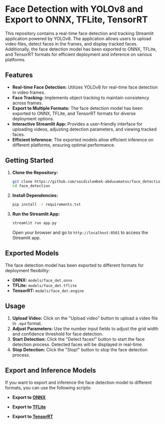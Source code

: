 # Face Detection with YOLOv8 and Export to ONNX, TFLite, TensorRT

This repository contains a real-time face detection and tracking Streamlit application powered by YOLOv8. The application allows users to upload video files, detect faces in the frames, and display tracked faces. Additionally, the face detection model has been exported to ONNX, TFLite, and TensorRT formats for efficient deployment and inference on various platforms.

## Features

- **Real-time Face Detection:** Utilizes YOLOv8 for real-time face detection in video frames.
- **Face Tracking:** Implements object tracking to maintain consistency across frames.
- **Export to Multiple Formats:** The face detection model has been exported to ONNX, TFLite, and TensorRT formats for diverse deployment options.
- **Interactive Streamlit App:** Provides a user-friendly interface for uploading videos, adjusting detection parameters, and viewing tracked faces.
- **Efficient Inference:** The exported models allow efficient inference on different platforms, ensuring optimal performance.

## Getting Started

1. **Clone the Repository:**
   ```bash
   git clone https://github.com/saidislombek-abdusamatov/face_detection.git
   cd face_detection
   ```

2. **Install Dependencies:**
   ```bash
   pip install -r requirements.txt
   ```

3. **Run the Streamlit App:**
   ```bash
   streamlit run app.py
   ```

   Open your browser and go to `http://localhost:8501` to access the Streamlit app.

## Exported Models

The face detection model has been exported to different formats for deployment flexibility:

- **ONNX:** `models/face_det.onnx`
- **TFLite:** `models/face_det.tflite`
- **TensorRT:** `models/face_det.engine`

## Usage

1. **Upload Video:** Click on the "Upload video" button to upload a video file in `.mp4` format.
2. **Adjust Parameters:** Use the number input fields to adjust the grid width and confidence threshold for face detection.
3. **Start Detection:** Click the "Detect faces!" button to start the face detection process. Detected faces will be displayed in real-time.
4. **Stop Detection:** Click the "Stop!" button to stop the face detection process.

## Export and Inference Models

If you want to export and inference the face detection model to different formats, you can use the following scripts:

- **Export to [ONNX](onnx.ipynb)**

- **Export to [TFLite](tflite.ipynb)**

- **Export to [TensorRT](tensorrt.ipynb)**
